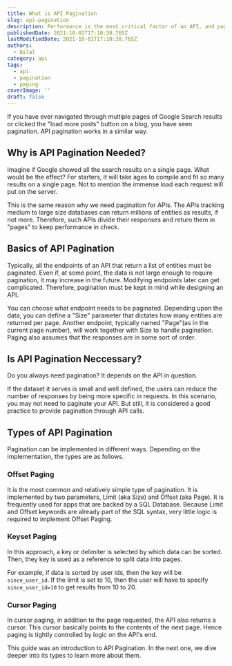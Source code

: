 ```yaml
---
title: What is API Pagination
slug: api-pagination
description: Performance is the most critical factor of an API, and pagination is one way of optimizing it. Let's learn why.
publishedDate: 2021-10-01T17:10:30.765Z
lastModifiedDate: 2021-10-01T17:10:30.765Z
authors:
  - bilal
category: api
tags:
  - api
  - pagination
  - paging
coverImage: ''
draft: false
---
```


<Lead>
If you have ever navigated through multiple pages of Google Search results or clicked the "load more posts" button on a blog, you have seen pagination. API pagination works in a similar way.
</Lead>

## Why is API Pagination Needed?

Imagine if Google showed all the search results on a single page. What would be the effect? For starters, it will take ages to compile and fit so many results on a single page. Not to mention the immense load each request will put on the server.

This is the same reason why we need pagination for APIs. The APIs tracking medium to large size databases can return millions of entities as results, if not more. Therefore, such APIs divide their responses and return them in "pages" to keep performance in check.

## Basics of API Pagination

Typically, all the endpoints of an API that return a list of entities must be paginated. Even if, at some point, the data is not large enough to require pagination, it may increase in the future. Modifying endpoints later can get complicated. Therefore, pagination must be kept in mind while designing an API.

You can choose what endpoint needs to be paginated. Depending upon the data, you can define a "Size" parameter that dictates how many entities are returned per page. Another endpoint, typically named "Page"(as in the current page number), will work together with Size to handle pagination. Paging also assumes that the responses are in some sort of order.

## Is API Pagination Neccessary?

Do you always need pagination? It depends on the API in question.

If the dataset it serves is small and well defined, the users can reduce the number of responses by being more specific in requests. In this scenario, you may not need to paginate your API. But still, it is considered a good practice to provide pagination through API calls.

## Types of API Pagination

Pagination can be implemented in different ways. Depending on the implementation, the types are as follows.

### Offset Paging

It is the most common and relatively simple type of pagination. It is implemented by two parameters, Limit (aka Size) and Offset (aka Page). It is frequently used for apps that are backed by a SQL Database. Because Limit and Offset keywords are already part of the SQL syntax, very little logic is required to implement Offset Paging.

### Keyset Paging

In this approach, a key or delimiter is selected by which data can be sorted. Then, they key is used as a reference to split data into pages.

For example, if data is sorted by user ids, then the key will be `since_user_id`. If the limit is set to 10, then the user will have to specify `since_user_id=10` to get results from 10 to 20.

### Cursor Paging

In cursor paging, in addition to the page requested, the API also returns a cursor. This cursor basically points to the contents of the next page. Hence paging is tightly controlled by logic on the API's end.

This guide was an introduction to API Pagination. In the next one, we dive deeper into its types to learn more about them.

